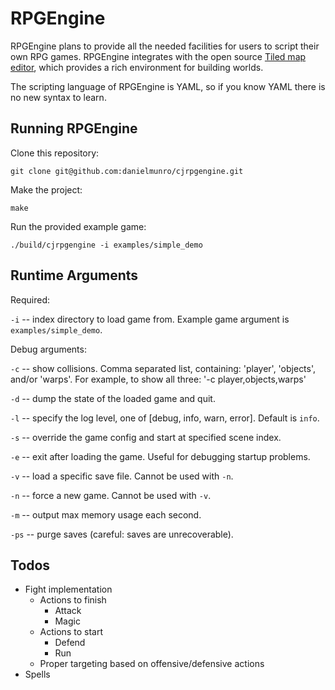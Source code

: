 # RPGEngine

RPGEngine plans to provide all the needed facilities for users to script their
own RPG games. RPGEngine integrates with the open source [Tiled map editor](https://www.mapeditor.org/),
which provides a rich environment for building worlds.

The scripting language of RPGEngine is YAML, so if you know YAML there is no
new syntax to learn.

## Running RPGEngine

Clone this repository:

```
git clone git@github.com:danielmunro/cjrpgengine.git
```

Make the project:

```
make
```

Run the provided example game:

```
./build/cjrpgengine -i examples/simple_demo
```

## Runtime Arguments

Required:

`-i` -- index directory to load game from. Example game argument is `examples/simple_demo`.

Debug arguments:

`-c` -- show collisions. Comma separated list, containing: 'player', 'objects', and/or 'warps'. For example, to show all three: '-c player,objects,warps'

`-d` -- dump the state of the loaded game and quit.

`-l` -- specify the log level, one of [debug, info, warn, error]. Default is `info`.

`-s` -- override the game config and start at specified scene index.

`-e` -- exit after loading the game. Useful for debugging startup problems.

`-v` -- load a specific save file. Cannot be used with `-n`.

`-n` -- force a new game. Cannot be used with `-v`.

`-m` -- output max memory usage each second.

`-ps` -- purge saves (careful: saves are unrecoverable).

## Todos

* Fight implementation
  * Actions to finish
    * Attack
    * Magic
  * Actions to start
    * Defend
    * Run
  * Proper targeting based on offensive/defensive actions
* Spells
